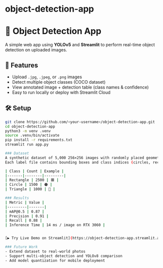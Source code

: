 # object-detection-app

# 🎯 Object Detection App

A simple web app using **YOLOv5** and **Streamlit** to perform real-time object detection on uploaded images.

## 🚀 Features
- Upload `.jpg`, `.jpeg`, or `.png` images
- Detect multiple object classes (COCO dataset)
- View annotated image + detection table (class names & confidence)
- Easy to run locally or deploy with Streamlit Cloud

## 🛠️ Setup

```bash
git clone https://github.com/<your-username>/object-detection-app.git
cd object-detection-app
python3 -m venv .venv
source .venv/bin/activate
pip install -r requirements.txt
streamlit run app.py

### Dataset
A synthetic dataset of 5,000 256×256 images with randomly placed geometric objects.
Each label file contains bounding boxes and class indices (circles, rectangles, triangles).

| Class | Count | Example |
|-------|--------|---------|
| Rectangle | 2500 | 🟥 |
| Circle | 1500 | 🟠 |
| Triangle | 1000 | 🔺 |

### Results
| Metric | Value |
|---------|-------|
| mAP@0.5 | 0.87 |
| Precision | 0.91 |
| Recall | 0.88 |
| Inference Time | 14 ms / image on RTX 3060 |


[▶ Try Live Demo on Streamlit](https://object-detection-app.streamlit.app)

### Future Work
- Extend dataset to real-world photos
- Support multi-object detection and YOLOv8 comparison
- Add model quantization for mobile deployment

